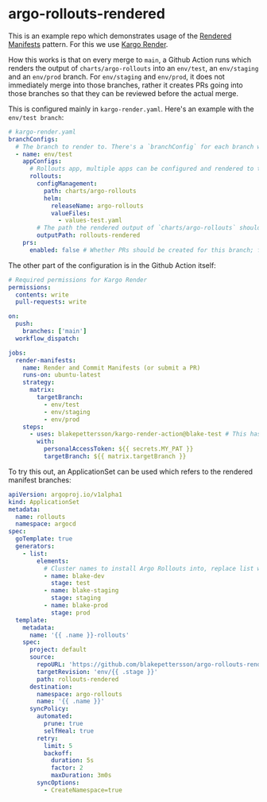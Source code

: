 # argo-rollouts-rendered

This is an example repo which demonstrates usage of the [Rendered Manifests](https://akuity.io/blog/the-rendered-manifests-pattern/) 
pattern. For this we use [Kargo Render](https://kargo-render.akuity.io/).

How this works is that on every merge to `main`, a Github Action runs which renders the output of 
`charts/argo-rollouts` into an `env/test`, an `env/staging` and an `env/prod` branch. For `env/staging` and `env/prod`, it
does not immediately merge into those branches, rather it creates PRs going into those branches so that they can be 
reviewed before the actual merge.

This is configured mainly in `kargo-render.yaml`. Here's an example with the `env/test branch`:

```yaml
# kargo-render.yaml
branchConfigs:
  # The branch to render to. There's a `branchConfig` for each branch we want to render to
  - name: env/test
    appConfigs:
      # Rollouts app, multiple apps can be configured and rendered to the same branch - useful for e.g. mono-repos.
      rollouts:
        configManagement:
          path: charts/argo-rollouts
          helm:
            releaseName: argo-rollouts
            valueFiles:
              - values-test.yaml
        # The path the rendered output of `charts/argo-rollouts` should be rendered to on `env/test`
        outputPath: rollouts-rendered
    prs:
      enabled: false # Whether PRs should be created for this branch; for env/test we instead merge directly
```

The other part of the configuration is in the Github Action itself:

```yaml
# Required permissions for Kargo Render
permissions:
  contents: write
  pull-requests: write

on:
  push:
    branches: ['main']
  workflow_dispatch:

jobs:
  render-manifests:
    name: Render and Commit Manifests (or submit a PR)
    runs-on: ubuntu-latest
    strategy:
      matrix:
        targetBranch:
          - env/test
          - env/staging
          - env/prod
    steps:
      - uses: blakepettersson/kargo-render-action@blake-test # This has the most current version of Kargo Render
        with:
          personalAccessToken: ${{ secrets.MY_PAT }}
          targetBranch: ${{ matrix.targetBranch }}
```

To try this out, an ApplicationSet can be used which refers to the rendered manifest branches:

```yaml
apiVersion: argoproj.io/v1alpha1
kind: ApplicationSet
metadata:
  name: rollouts
  namespace: argocd
spec:
  goTemplate: true
  generators:
    - list:
        elements:
          # Cluster names to install Argo Rollouts into, replace list with your own cluster names
          - name: blake-dev
            stage: test
          - name: blake-staging
            stage: staging
          - name: blake-prod
            stage: prod            
  template:
    metadata:
      name: '{{ .name }}-rollouts'
    spec:
      project: default
      source:
        repoURL: 'https://github.com/blakepettersson/argo-rollouts-rendered'
        targetRevision: 'env/{{ .stage }}'
        path: rollouts-rendered
      destination:
        namespace: argo-rollouts
        name: '{{ .name }}'
      syncPolicy:
        automated:
          prune: true
          selfHeal: true
        retry:
          limit: 5
          backoff:
            duration: 5s
            factor: 2
            maxDuration: 3m0s
        syncOptions:
          - CreateNamespace=true
```
